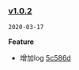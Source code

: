 ### [v1.0.2](https://github.com/hpstream/vant-ui/compare/v1.0.2-0...v1.0.2)
`2020-03-17`

**Feature**

* 增加log [5c586d](https://github.com/hpstream/vant-ui/commit/5c586d86939383c8d48f1f8a1ca71f35dc1d2a81)

